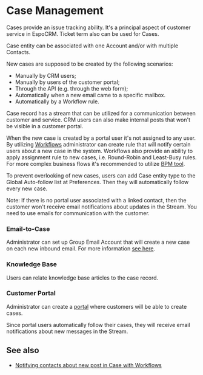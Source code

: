 # Case Management

Cases provide an issue tracking ability. It's a principal aspect of customer service in EspoCRM. Ticket term also can be used for Cases.

Case entity can be associated with one Account and/or with multiple Contacts.

New cases are supposed to be created by the following scenarios:

* Manually by CRM users;
* Manually by users of the customer portal;
* Through the API (e.g. through the web form);
* Automatically when a new email came to a specific mailbox.
* Automatically by a Workflow rule.

Case record has a stream that can be utilized for a communication between customer and service. CRM users can also make internal posts that won't be visible in a customer portal. 

When the new case is created by a portal user it's not assigned to any user. By utilizing [Workflows](https://github.com/espocrm/documentation/blob/master/administration/workflows.md) administrator can create rule that will notify certain users about a new case in the system. Workflows also provide an ability to apply assignment rule to new cases, i.e. Round-Robin and Least-Busy rules. For more complex business flows it's recommended to utilize [BPM tool](../administration/bpm.md).

To prevent overlooking of new cases, users can add Case entity type to the Global Auto-follow list at Preferences. Then they will automatically follow every new case.

Note: If there is no portal user associated with a linked contact, then the customer won't receive email notifications about updates in the Stream. You need to use emails for communication with the customer.

### Email-to-Case

Administrator can set up Group Email Account that will create a new case on each new inbound email. For more information [see here](../administration/emails.md).

### Knowledge Base

Users can relate knowledge base articles to the case record.

### Customer Portal

Administrator can create a [portal](../administration/portal.md) where customers will be able to create cases.

Since portal users automatically follow their cases, they will receive email notifications about new messages in the Stream.

## See also

* [Notifying contacts about new post in Case with Workflows](https://www.espocrm.com/blog/notifying-contacts-about-new-post-in-case-with-workflows/)
